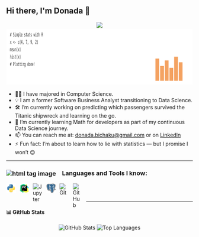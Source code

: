 
## Hi there, I'm Donada 👋
<!--
**donada-bichaku/donada-bichaku** is a ✨ _special_ ✨ repository because its `README.md` (this file) appears on your GitHub profile.

Here are some ideas to get you started:

- 🔭 I’m currently working on ...
- 🌱 I’m currently learning ...
- 👯 I’m looking to collaborate on ...
- 🤔 I’m looking for help with ...
- 💬 Ask me about ...
- 📫 How to reach me: ...
- 😄 Pronouns: ...
- ⚡ Fun fact: ...
-->


<div>
 
<p align="center">
  <img src="https://readme-typing-svg.demolab.com?font=Fira+Code&size=24&duration=1000&pause=500&color=7DD0BD&center=true&vCenter=true&multiline=true&width=600&height=125&lines=Aspiring+Data+Scientist+%F0%9F%A7%AA;Python+Developer+%F0%9F%91%A9%E2%80%8D%F0%9F%92%BB;AI+Enthusiast+%F0%9F%A4%96"/> 
  <img src="code_scroll.svg" alt="Donada's Banner" width="1000" height="150"/>
</p>
<!-- Custom coded banner with gradient and icons -->


- 👩‍🎓 I have majored in Computer Science.
- 💡 I am a former Software Business Analyst transitioning to Data Science.
- 🛠️ I’m currently working on predicting which passengers survived the Titanic shipwreck and learning on the go.
- 🌱 I’m currently learning Math for developers as part of my continuous Data Science journey.
- 📫 You can reach me at: [donada.bichaku@gmail.com](mailto:donada.bichaku@gmail.com) or on [LinkedIn](www.linkedin.com/in/donada-bichaku)
- ⚡ Fun fact: I’m about to learn how to lie with statistics — but I promise I won’t 😉

---

### <img align="center" alt="html tag image" src="https://media2.giphy.com/media/QssGEmpkyEOhBCb7e1/giphy.gif?cid=ecf05e47a0n3gi1bfqntqmob8g9aid1oyj2wr3ds3mg700bl&rid=giphy.gif" width="25" style="margin-right: 5px;"> &nbsp; Languages and Tools I know:

<img align="left" alt="Python" width="26px" src="https://github.com/devicons/devicon/blob/v2.14.0/icons/python/python-original.svg" style="padding-right:10px;" />
<img align="left" alt="PyCharm" width="26px" src="https://github.com/devicons/devicon/blob/v2.14.0/icons/pycharm/pycharm-original.svg" style="padding-right:10px;" />
<img align="left" alt="Jupyter" width="26px" src="https://cdn.jsdelivr.net/gh/devicons/devicon/icons/jupyter/jupyter-original.svg" style="padding-right:10px;" />
<img align="left" alt="PostgreSQL" width="26px" src="https://github.com/devicons/devicon/blob/v2.14.0/icons/postgresql/postgresql-original.svg" style="padding-right:10px;" />
<img align="left" alt="Git" width="26px" src="https://cdn.jsdelivr.net/gh/devicons/devicon/icons/git/git-original.svg" style="padding-right:10px;" />
<img align="left" alt="GitHub" width="26px" src="https://user-images.githubusercontent.com/3369400/139447912-e0f43f33-6d9f-45f8-be46-2df5bbc91289.png" style="padding-right:10px;" />

<br />
<br />

---
#### 📊 GitHub Stats
<div align="center">
  


<img src="https://github-readme-stats.vercel.app/api?username=donada-bichaku&show_icons=true&theme=tokyonight&hide_border=true" alt="GitHub Stats" />
<img src="https://github-readme-stats.vercel.app/api/top-langs/?username=donada-bichaku&layout=compact&theme=tokyonight&hide_border=true" alt="Top Languages" />
</div>





